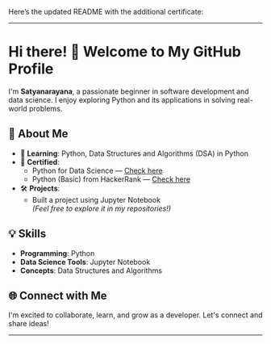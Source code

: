 Here’s the updated README with the additional certificate:  

---

# Hi there! 👋 Welcome to My GitHub Profile  

I'm **Satyanarayana**, a passionate beginner in software development and data science. I enjoy exploring Python and its applications in solving real-world problems.  

## 🚀 About Me  
- 🌱 **Learning**: Python, Data Structures and Algorithms (DSA) in Python  
- 📜 **Certified**:  
  - Python for Data Science — [Check here](https://courses.edx.org/certificates/ae22edf8222c4e1dba790e18156f476a?_gl=1*1clb9m0*_gcl_au*NDQ1Nzc3ODI1LjE3MzY2OTIxNDY.*_ga*MTkzNzgxNjY0LjE3MzY2OTIxNDc.*_ga_D3KS4KMDT0*MTczNzY0MTQ1Ni4zLjEuMTczNzY0MTU2NC4zMi4wLjA.)  
  - Python (Basic) from HackerRank — [Check here](https://www.hackerrank.com/certificates/fbabefa7b888)  
- 🛠️ **Projects**:  
  - Built a project using Jupyter Notebook  
    *(Feel free to explore it in my repositories!)*  

## 💡 Skills  
- **Programming**: Python  
- **Data Science Tools**: Jupyter Notebook  
- **Concepts**: Data Structures and Algorithms  

## 🌐 Connect with Me  
I'm excited to collaborate, learn, and grow as a developer. Let's connect and share ideas!  

---  

